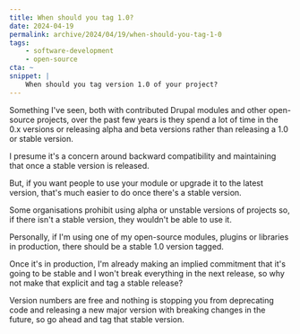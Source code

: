 ```yaml
---
title: When should you tag 1.0?
date: 2024-04-19
permalink: archive/2024/04/19/when-should-you-tag-1-0
tags:
    - software-development
    - open-source
cta: ~
snippet: |
    When should you tag version 1.0 of your project?
---
```


Something I've seen, both with contributed Drupal modules and other open-source projects, over the past few years is they spend a lot of time in the 0.x versions or releasing alpha and beta versions rather than releasing a 1.0 or stable version.

I presume it's a concern around backward compatibility and maintaining that once a stable version is released.

But, if you want people to use your module or upgrade it to the latest version, that's much easier to do once there's a stable version.

Some organisations prohibit using alpha or unstable versions of projects so, if there isn't a stable version, they wouldn't be able to use it.

Personally, if I'm using one of my open-source modules, plugins or libraries in production, there should be a stable 1.0 version tagged.

Once it's in production, I'm already making an implied commitment that it's going to be stable and I won't break everything in the next release, so why not make that explicit and tag a stable release?

Version numbers are free and nothing is stopping you from deprecating code and releasing a new major version with breaking changes in the future, so go ahead and tag that stable version.
